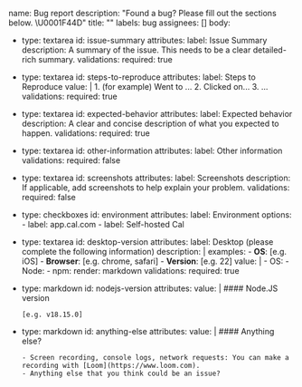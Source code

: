 name: Bug report
description: "Found a bug? Please fill out the sections below. \U0001F44D"
title: ""
labels: bug
assignees: []
body:
- type: textarea
  id: issue-summary
  attributes:
    label: Issue Summary
    description: A summary of the issue. This needs to be a clear detailed-rich summary.
  validations:
    required: true
- type: textarea
  id: steps-to-reproduce
  attributes:
    label: Steps to Reproduce
    value: |
      1. (for example) Went to ...
      2. Clicked on...
      3. ...
  validations:
    required: true
- type: textarea
  id: expected-behavior
  attributes:
    label: Expected behavior
    description: A clear and concise description of what you expected to happen.
  validations:
    required: true
- type: textarea
  id: other-information
  attributes:
    label: Other information
  validations:
    required: false
- type: textarea
  id: screenshots
  attributes:
    label: Screenshots
    description: If applicable, add screenshots to help explain your problem.
  validations:
    required: false
- type: checkboxes
  id: environment
  attributes:
    label: Environment
    options:
      - label: app.cal.com
      - label: Self-hosted Cal
- type: textarea
  id: desktop-version
  attributes:
    label: Desktop (please complete the following information)
    description: | 
      examples: 
      - **OS**: [e.g. iOS]
      - **Browser**: [e.g. chrome, safari]
      - **Version**: [e.g. 22]
    value: |
      - OS:
      - Node:
      - npm: 
    render: markdown
  validations:
    required: true
- type: markdown
  id: nodejs-version
  attributes:
    value: | 
      #### Node.JS version
      
      [e.g. v18.15.0] 
- type: markdown
  id: anything-else
  attributes:
    value: |
      #### Anything else?
      
      - Screen recording, console logs, network requests: You can make a recording with [Loom](https://www.loom.com).
      - Anything else that you think could be an issue?
